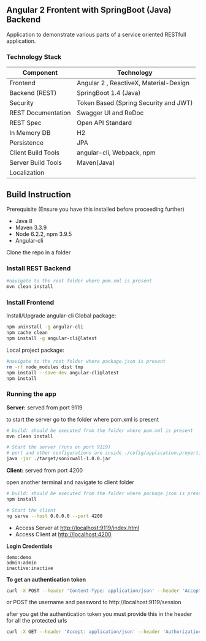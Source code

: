 ## Angular 2 Frontent with SpringBoot (Java) Backend
Application to demonstrate various parts of a service oriented RESTfull application. 


### Technology Stack
Component         | Technology
---               | ---
Frontend          | Angular 2 , ReactiveX, Material-Design 
Backend (REST)    | SpringBoot 1.4 (Java)
Security          | Token Based (Spring Security and JWT)
REST Documentation| Swagger UI and ReDoc
REST Spec         | Open API Standard
In Memory DB      | H2 
Persistence       | JPA
Client Build Tools| angular-cli, Webpack, npm
Server Build Tools| Maven(Java)
Localization      | <Pending>     


## Build Instruction
Prerequisite (Ensure you have this installed before proceeding further)
- Java 8
- Maven 3.3.9
- Node 6.2.2, npm 3.9.5
- Angular-cli

Clone the repo in a folder


### Install REST Backend

```bash
#navigate to the root folder where pom.xml is present 
mvn clean install
```

### Install Frontend

Install/Upgrade angular-cli Global package:

```bash
npm uninstall -g angular-cli
npm cache clean
npm install -g angular-cli@latest
```

Local project package:

```bash
#navigate to the root folder where package.json is present
rm -rf node_modules dist tmp
npm install --save-dev angular-cli@latest
npm install
```

### Running the app

**Server:** served from port 9119

to start the server go to the folder where pom.xml is present

```bash
# build: should be executed from the folder where pom.xml is present 
mvn clean install

# Start the server (runs on port 9119)
# port and other configurations are inside ./cofig/application.properties file
java -jar ./target/sonicwall-1.0.0.jar
```

**Client:** served from port 4200

open another terminal and navigate to client folder 

```bash
# build: should be executed from the folder where package.json is present 
npm install

# Start the client
ng serve --host 0.0.0.0 --port 4200
```

- Access Server at <http://localhost:9119/index.html>
- Access Client at <http://localhost:4200>

**Login Credentials**
```
demo:demo
admin:admin
inactive:inactive
```

**To get an authentication token** 

```bash
curl -X POST --header 'Content-Type: application/json' --header 'Accept: application/json' -d '{"username": "demo", "password": "demo" }' 'http://localhost:9119/session'
```
or POST the username and password to http://localhost:9119/session


after you get the authentication token you must provide this in the header for all the protected urls 

```bash
curl -X GET --header 'Accept: application/json' --header 'Authorization: [replace this with token ]' 'http://localhost:9119/version'
```
